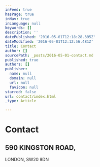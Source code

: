 ```yaml
---
inFeed: true
hasPage: true
inNav: true
inLanguage: null
keywords: []
description: ''
datePublished: '2016-05-01T12:18:28.395Z'
dateModified: '2016-05-01T12:12:56.481Z'
title: Contact
author: []
sourcePath: _posts/2016-05-01-contact.md
published: true
authors: []
publisher:
  name: null
  domain: null
  url: null
  favicon: null
starred: false
url: contact/index.html
_type: Article

---
```

# Contact

## 590 KINGSTON ROAD,   
LONDON, SW20 8DN
